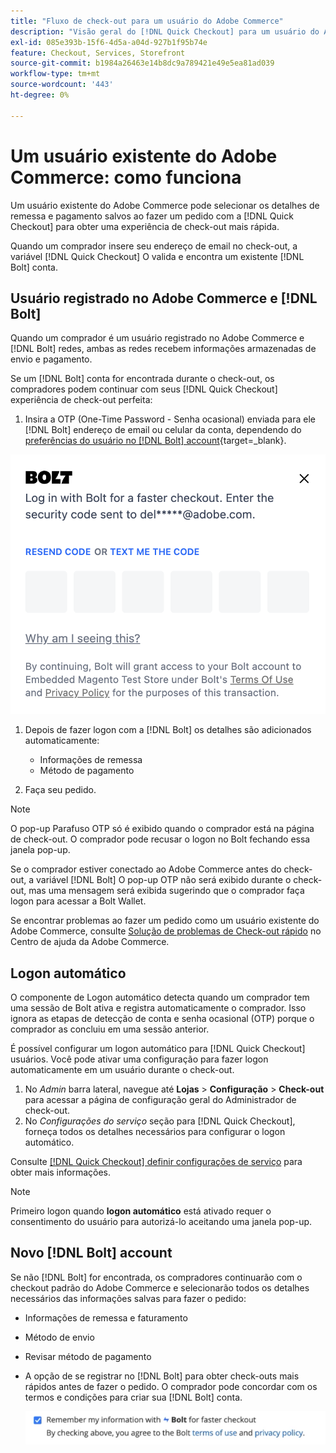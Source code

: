 ```yaml
---
title: "Fluxo de check-out para um usuário do Adobe Commerce"
description: "Visão geral do [!DNL Quick Checkout] para um usuário do Adobe Commerce."
exl-id: 085e393b-15f6-4d5a-a04d-927b1f95b74e
feature: Checkout, Services, Storefront
source-git-commit: b1984a26463e14b8dc9a789421e49e5ea81ad039
workflow-type: tm+mt
source-wordcount: '443'
ht-degree: 0%

---
```


# Um usuário existente do Adobe Commerce: como funciona

Um usuário existente do Adobe Commerce pode selecionar os detalhes de remessa e pagamento salvos ao fazer um pedido com a [!DNL Quick Checkout] para obter uma experiência de check-out mais rápida.

Quando um comprador insere seu endereço de email no check-out, a variável [!DNL Quick Checkout] O valida e encontra um existente [!DNL Bolt] conta.

## Usuário registrado no Adobe Commerce e [!DNL Bolt]

Quando um comprador é um usuário registrado no Adobe Commerce e [!DNL Bolt] redes, ambas as redes recebem informações armazenadas de envio e pagamento.

Se um [!DNL Bolt] conta for encontrada durante o check-out, os compradores podem continuar com seus [!DNL Quick Checkout] experiência de check-out perfeita:

1. Insira a OTP (One-Time Password - Senha ocasional) enviada para ele [!DNL Bolt] endereço de email ou celular da conta, dependendo do [preferências do usuário no [!DNL Bolt] account](https://help.bolt.com/shoppers/account/account-settings/#how-to-set-preferred-login-method){target=_blank}.

![Pop-up OTP](assets/new-logo-otp-email.png)

1. Depois de fazer logon com a [!DNL Bolt] os detalhes são adicionados automaticamente:

   - Informações de remessa
   - Método de pagamento

1. Faça seu pedido.

>[!NOTE]
>
> O pop-up Parafuso OTP só é exibido quando o comprador está na página de check-out. O comprador pode recusar o logon no Bolt fechando essa janela pop-up.

Se o comprador estiver conectado ao Adobe Commerce antes do check-out, a variável [!DNL Bolt] O pop-up OTP não será exibido durante o check-out, mas uma mensagem será exibida sugerindo que o comprador faça logon para acessar a Bolt Wallet.

Se encontrar problemas ao fazer um pedido como um usuário existente do Adobe Commerce, consulte [Solução de problemas de Check-out rápido](https://experienceleague.adobe.com/docs/commerce-knowledge-base/kb/troubleshooting/miscellaneous/quick-checkout-issues.html) no Centro de ajuda da Adobe Commerce.

## Logon automático

O componente de Logon automático detecta quando um comprador tem uma sessão de Bolt ativa e registra automaticamente o comprador. Isso ignora as etapas de detecção de conta e senha ocasional (OTP) porque o comprador as concluiu em uma sessão anterior.

É possível configurar um logon automático para [!DNL Quick Checkout] usuários. Você pode ativar uma configuração para fazer logon automaticamente em um usuário durante o check-out.

1. No _Admin_ barra lateral, navegue até **Lojas** > **Configuração** > **Check-out** para acessar a página de configuração geral do Administrador de check-out.
1. No _Configurações do serviço_ seção para [!DNL Quick Checkout], forneça todos os detalhes necessários para configurar o logon automático.

Consulte [[!DNL Quick Checkout] definir configurações de serviço](../quick-checkout/onboarding.md#configure-service-settings) para obter mais informações.

>[!NOTE]
>
> Primeiro logon quando **logon automático** está ativado requer o consentimento do usuário para autorizá-lo aceitando uma janela pop-up.

## Novo [!DNL Bolt] account

Se não [!DNL Bolt] for encontrada, os compradores continuarão com o checkout padrão do Adobe Commerce e selecionarão todos os detalhes necessários das informações salvas para fazer o pedido:

- Informações de remessa e faturamento
- Método de envio
- Revisar método de pagamento
- A opção de se registrar no [!DNL Bolt] para obter check-outs mais rápidos antes de fazer o pedido. O comprador pode concordar com os termos e condições para criar sua [!DNL Bolt] conta.

  ![Lembrar [!DNL Bolt]](assets/checkbox-remember-bolt.png)
